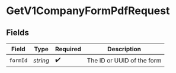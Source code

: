 # GetV1CompanyFormPdfRequest


## Fields

| Field                      | Type                       | Required                   | Description                |
| -------------------------- | -------------------------- | -------------------------- | -------------------------- |
| `formId`                   | *string*                   | :heavy_check_mark:         | The ID or UUID of the form |